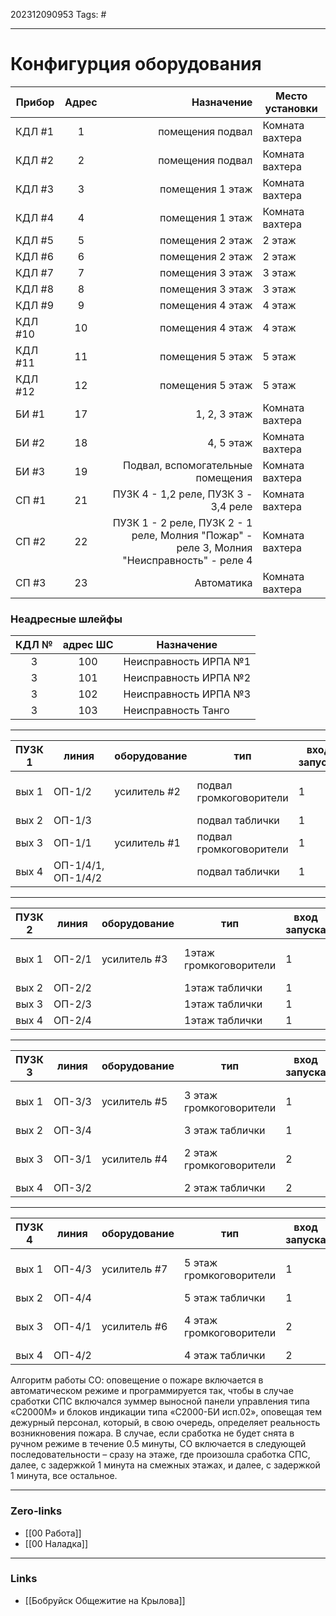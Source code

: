 202312090953
Tags: #

---
# Конфигурция оборудования

| Прибор  | Адрес | Назначение |Место установки|
| --------|:-----:| ------------------:|--------|
| КДЛ #1  | 1     | помещения подвал   |Комната вахтера
| КДЛ #2  | 2     | помещения подвал   |Комната вахтера
| КДЛ #3  | 3     | помещения 1 этаж   |Комната вахтера
| КДЛ #4  | 4     | помещения 1 этаж   |Комната вахтера
| КДЛ #5  | 5     | помещения 2 этаж   |2 этаж
| КДЛ #6  | 6     | помещения 2 этаж   |2 этаж
| КДЛ #7  | 7     | помещения 3 этаж   |3 этаж
| КДЛ #8  | 8     | помещения 3 этаж   |3 этаж
| КДЛ #9  | 9     | помещения 4 этаж   |4 этаж
| КДЛ #10 | 10    | помещения 4 этаж   |4 этаж
| КДЛ #11 | 11    | помещения 5 этаж   |5 этаж
| КДЛ #12 | 12    | помещения 5 этаж   |5 этаж
| БИ #1   | 17    |  1, 2, 3 этаж      |Комната вахтера
| БИ #2   | 18    |    4, 5 этаж       |Комната вахтера
| БИ #3   | 19    |   Подвал, вспомогательные помещения  |Комната вахтера
| СП #1   | 21    | ПУЗК 4 - 1,2 реле, ПУЗК 3 - 3,4 реле |Комната вахтера
| СП #2   | 22    | ПУЗК 1 - 2 реле, ПУЗК 2 - 1 реле, Молния "Пожар" - реле 3, Молния "Неисправность" - реле 4 |Комната вахтера
| СП #3   | 23    | Автоматика         |Комната вахтера
### Неадресные шлейфы

| КДЛ № |адрес ШС| Назначение|
|:-------:|:--------:|-----------|
| 3 | 100 | Неисправность ИРПА №1 |
| 3 | 101 | Неисправность ИРПА №2|
| 3 | 102 | Неисправность ИРПА №3|
| 3 | 103 | Неисправность Танго|

----

|ПУЗК 1| линия |оборудование| тип| вход запуска|Реле СП|
|------|----------|---------|---------|-----|------|
|вых 1 | ОП-1/2 | усилитель #2  | подвал громкоговорители | 1| #22 реле 2
|вых 2 |ОП-1/3 || подвал таблички | 1
|вых 3 |ОП-1/1 | усилитель #1 | подвал громкоговорители | 1
|вых 4 |ОП-1/4/1, ОП-1/4/2  | | подвал таблички | 1

---


|ПУЗК 2| линия |оборудование   | тип           | вход запуска|Реле СП|
|------|-------|---------------|-------------------------|---|-------|
|вых 1 | ОП-2/1|  усилитель #3 |  1этаж громкоговорители | 1 | #22 реле 1
|вых 2 |ОП-2/2 |               | 1этаж таблички          | 1
|вых 3 |ОП-2/3 |               | 1этаж таблички          | 1
|вых 4 |ОП-2/4 |               | 1этаж таблички |1

---


|ПУЗК 3| линия |оборудование| тип| вход запуска|Реле СП|
|------|----------|---------|---------|-----|------|
|вых 1 | ОП-3/3| усилитель #5 | 3 этаж громкоговорители | 1| #21 реле 3
|вых 2 |ОП-3/4 || 3 этаж таблички | 1
|вых 3 |ОП-3/1 | усилитель #4| 2 этаж громкоговорители | 2 | #21 реле 4
|вых 4 |ОП-3/2 || 2 этаж таблички | 2

---

|ПУЗК 4| линия |оборудование| тип| вход запуска|Реле СП|
|------|----------|---------|---------|-----|------|
|вых 1 | ОП-4/3   | усилитель #7| 5 этаж громкоговорители | 1|#21 реле 1|
|вых 2 |ОП-4/4    |         |  5 этаж таблички|1
|вых 3 |ОП-4/1    | усилитель #6| 4 этаж громкоговорители |2|#21 реле 2
|вых 4 |ОП-4/2    |         |4 этаж таблички|2|

Алгоритм работы СО: оповещение о пожаре включается в автоматическом режиме и программируется так, чтобы в случае сработки СПС включался зуммер выносной панели управления типа «С2000М» и блоков индикации типа «С2000-БИ исп.02», оповещая тем  дежурный персонал, который, в свою очередь, определяет реальность возникновения пожара. В случае, если сработка не будет снята в ручном режиме в течение 0.5 минуты, СО включается в следующей последовательности – сразу на этаже, где произошла сработка СПС, далее, с задержкой 1 минута на смежных этажах, и далее, с задержкой 1 минута, все остальное.

---
### Zero-links

- [[00 Работа]]
- [[00 Наладка]]

---
### Links

- [[Бобруйск Общежитие на Крылова]]